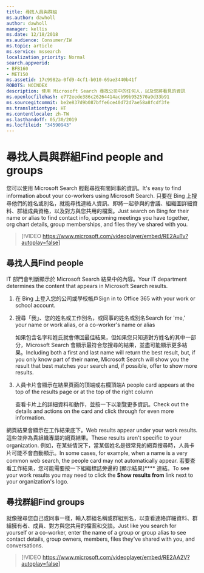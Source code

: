 ```yaml
---
title: 尋找人員與群組
ms.author: dawholl
author: dawholl
manager: kellis
ms.date: 12/18/2018
ms.audience: Consumer/IW
ms.topic: article
ms.service: mssearch
localization_priority: Normal
search.appverid:
- BFB160
- MET150
ms.assetid: 17c9982a-0fd9-4cf1-b010-69ae3440b41f
ROBOTS: NOINDEX
description: 使用 Microsoft Search 尋找公司中的任何人，以及您將看見的資訊
ms.openlocfilehash: e772eede386c26264414acb99b952570a9d33b91
ms.sourcegitcommit: be2e837d9b087bffe6ce40d72d7ae58a8fcdf3fe
ms.translationtype: HT
ms.contentlocale: zh-TW
ms.lasthandoff: 05/30/2019
ms.locfileid: "34590943"
---
```

# <a name="find-people-and-groups"></a><span data-ttu-id="1d6f8-103">尋找人員與群組</span><span class="sxs-lookup"><span data-stu-id="1d6f8-103">Find people and groups</span></span>

<span data-ttu-id="1d6f8-104">您可以使用 Microsoft Search 輕鬆尋找有關同事的資訊。</span><span class="sxs-lookup"><span data-stu-id="1d6f8-104">It's easy to find information about your co-workers using Microsoft Search.</span></span> <span data-ttu-id="1d6f8-105">只要在 Bing 上搜尋他們的姓名或別名，就能尋找連絡人資訊、即將一起參與的會議、組織圖詳細資料、群組成員資格，以及對方與您共用的檔案。</span><span class="sxs-lookup"><span data-stu-id="1d6f8-105">Just search on Bing for their name or alias to find contact info, upcoming meetings you have together, org chart details, group memberships, and files they've shared with you.</span></span>
  
> [!VIDEO https://www.microsoft.com/videoplayer/embed/RE2AuTv?autoplay=false]
  
## <a name="find-people"></a><span data-ttu-id="1d6f8-106">尋找人員</span><span class="sxs-lookup"><span data-stu-id="1d6f8-106">Find people</span></span>

<span data-ttu-id="1d6f8-107">IT 部門會判斷顯示於 Microsoft Search 結果中的內容。</span><span class="sxs-lookup"><span data-stu-id="1d6f8-107">Your IT department determines the content that appears in Microsoft Search results.</span></span>
  
1. <span data-ttu-id="1d6f8-108">在 Bing 上登入您的公司或學校帳戶</span><span class="sxs-lookup"><span data-stu-id="1d6f8-108">Sign in to Office 365 with your work or school account.</span></span>
    
2. <span data-ttu-id="1d6f8-109">搜尋「我」、您的姓名或工作別名，或同事的姓名或別名</span><span class="sxs-lookup"><span data-stu-id="1d6f8-109">Search for 'me,' your name or work alias, or a co-worker's name or alias</span></span>
    
    <span data-ttu-id="1d6f8-110">如果包含名字和姓氏就會傳回最佳結果，但如果您只知道對方姓名的其中一部分，Microsoft Search 會顯示最符合您搜尋的結果，並盡可能顯示更多結果。</span><span class="sxs-lookup"><span data-stu-id="1d6f8-110">Including both a first and last name will return the best result, but, if you only know part of their name, Microsoft Search will show you the result that best matches your search and, if possible, offer to show more results.</span></span>
    
3. <span data-ttu-id="1d6f8-111">人員卡片會顯示在結果頁面的頂端或右欄頂端</span><span class="sxs-lookup"><span data-stu-id="1d6f8-111">A people card appears at the top of the results page or at the top of the right column</span></span>
    
    <span data-ttu-id="1d6f8-112">查看卡片上的詳細資料和動作，並按一下以瀏覽更多資訊。</span><span class="sxs-lookup"><span data-stu-id="1d6f8-112">Check out the details and actions on the card and click through for even more information.</span></span>
    
<span data-ttu-id="1d6f8-113">網頁結果會顯示在工作結果底下。</span><span class="sxs-lookup"><span data-stu-id="1d6f8-113">Web results appear under your work results.</span></span> <span data-ttu-id="1d6f8-114">這些並非為貴組織專屬的網頁結果。</span><span class="sxs-lookup"><span data-stu-id="1d6f8-114">These results aren't specific to your organization.</span></span> <span data-ttu-id="1d6f8-115">例如，在某些情況下，當某個姓名是很常見的網頁搜尋時，人員卡片可能不會自動顯示。</span><span class="sxs-lookup"><span data-stu-id="1d6f8-115">In some cases, for example, when a name is a very common web search, the people card may not automatically appear.</span></span> <span data-ttu-id="1d6f8-116">若要查看工作結果，您可能需要按一下組織標誌旁邊的 [顯示結果]\*\*\*\* 連結。</span><span class="sxs-lookup"><span data-stu-id="1d6f8-116">To see your work results you may need to click the **Show results from** link next to your organization's logo.</span></span> 
  
## <a name="find-groups"></a><span data-ttu-id="1d6f8-117">尋找群組</span><span class="sxs-lookup"><span data-stu-id="1d6f8-117">Find groups</span></span>

<span data-ttu-id="1d6f8-118">就像搜尋您自己或同事一樣，輸入群組名稱或群組別名，以查看連絡詳細資料、群組擁有者、成員、對方與您共用的檔案和交談。</span><span class="sxs-lookup"><span data-stu-id="1d6f8-118">Just like you search for yourself or a co-worker, enter the name of a group or group alias to see contact details, group owners, members, files they've shared with you, and conversations.</span></span>
  
> [!VIDEO https://www.microsoft.com/videoplayer/embed/RE2AA2V?autoplay=false]
  

  

